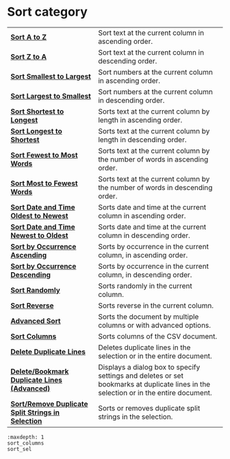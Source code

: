# Sort category

|     |     |
| --- | --- |
| [**Sort A to Z**](../edit/sort_text_a) | Sort text at the current column in ascending order. |
| [**Sort Z to A**](../edit/sort_text_d) | Sort text at the current column in descending order. |
| [**Sort Smallest to Largest**](../edit/sort_num_a) | Sort numbers at the current column in ascending order. |
| [**Sort Largest to Smallest**](../edit/sort_num_d) | Sort numbers at the current column in descending order. |
| [**Sort Shortest to Longest**](../edit/sort_length_a) | Sorts text at the current column by length in ascending order. |
| [**Sort Longest to Shortest**](../edit/sort_length_d) | Sorts text at the current column by length in descending order. |
| [**Sort Fewest to Most Words**](../edit/sort_words_a) | Sorts text at the current column by the number of words in ascending order. |
| [**Sort Most to Fewest Words**](../edit/sort_words_d) | Sorts text at the current column by the number of words in descending order. |
| [**Sort Date and Time Oldest to Newest**](../edit/sort_date_a) | Sorts date and time at the current column in ascending order. |
| [**Sort Date and Time Newest to Oldest**](../edit/sort_date_d) | Sorts date and time at the current column in descending order. |
| [**Sort by Occurrence Ascending**](../edit/sort_occurrence_a) | Sorts by occurrence in the current column, in ascending order. |
| [**Sort by Occurrence Descending**](../edit/sort_occurrence_d) | Sorts by occurrence in the current column, in descending order. |
| [**Sort Randomly**](../edit/sort_random) | Sorts randomly in the current column. |
| [**Sort Reverse**](../edit/sort_reverse) | Sorts reverse in the current column. |
| [**Advanced Sort**](../edit/sort_multi) | Sorts the document by multiple columns or with advanced options. |
| [**Sort Columns**](sort_columns) | Sorts columns of the CSV document. |
| **[Delete Duplicate Lines](../edit/delete_duplicate)** | Deletes duplicate lines in the selection or in the entire document. |
| **[Delete/Bookmark Duplicate Lines (Advanced)](../edit/delete_duplicate_advanced)** | Displays a dialog box to specify settings and deletes or set bookmarks at duplicate lines in the selection or in the entire document. |
| [**Sort/Remove Duplicate Split Strings in Selection**](sort_sel) | Sorts or removes duplicate split strings in the selection. |

```{toctree}
:maxdepth: 1
sort_columns
sort_sel
```
